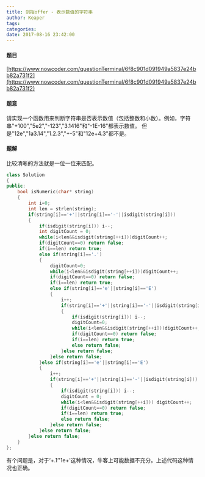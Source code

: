 ```yaml
---
title: 剑指offer - 表示数值的字符串
author: Keaper
tags: 
categories:
date: 2017-08-16 23:42:00
---
```

#### 题目
[https://www.nowcoder.com/questionTerminal/6f8c901d091949a5837e24bb82a731f2](https://www.nowcoder.com/questionTerminal/6f8c901d091949a5837e24bb82a731f2)
#### 题意
请实现一个函数用来判断字符串是否表示数值（包括整数和小数）。例如，字符串"+100","5e2","-123","3.1416"和"-1E-16"都表示数值。 但是"12e","1a3.14","1.2.3","+-5"和"12e+4.3"都不是。
#### 题解
比较清晰的方法就是一位一位来匹配。
```cpp
class Solution
{
public:
    bool isNumeric(char* string)
    {
        int i=0;
        int len = strlen(string);
        if(string[i]=='+'||string[i]=='-'||isdigit(string[i]))
        {
            if(isdigit(string[i])) i--;
            int digitCount = 0;
            while(i<len&&isdigit(string[++i]))digitCount++;
            if(digitCount==0) return false;
            if(i==len) return true;
            else if(string[i]=='.')
            {
                digitCount=0;
                while(i<len&&isdigit(string[++i]))digitCount++;
                if(digitCount==0) return false;
                if(i==len) return true;
                else if(string[i]=='e'||string[i]=='E')
                {
                    i++;
                    if(string[i]=='+'||string[i]=='-'||isdigit(string[i]))
                    {
                        if(isdigit(string[i])) i--;
                        digitCount=0;
                        while(i<len&&isdigit(string[++i]))digitCount++;
                        if(digitCount==0) return false;
                        if(i==len) return true;
                        else return false;
                    }else return false;
                }else return false;
            }else if(string[i]=='e'||string[i]=='E')
            {
                i++;
                if(string[i]=='+'||string[i]=='-'||isdigit(string[i]))
                {
                    if(isdigit(string[i])) i--;
                    digitCount = 0;
                    while(i<len&&isdigit(string[++i])) digitCount++;
                    if(digitCount==0) return false;
                    if(i==len) return true;
                    else return false;
                }else return false;
            }else return false;
        }else return false;
    }
};
```
有个问题是，对于‘+.1’'1e+'这种情况，牛客上可能数据不充分。上述代码这种情况也正确。